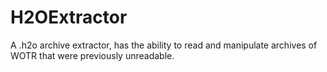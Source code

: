 H2OExtractor
=======

A .h2o archive extractor, has the ability to read and manipulate archives of WOTR that were previously unreadable.